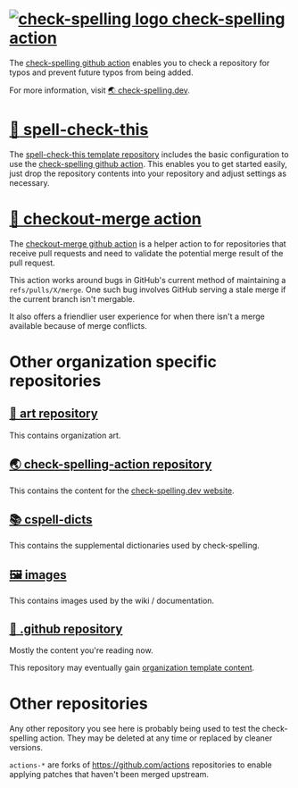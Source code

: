 # [![check-spelling logo](https://avatars.githubusercontent.com/u/61040283?s=30&u=236624f0c93fb22d373f37f1bf2e5c05166a972d&v=4) check-spelling action](https://github.com/check-spelling/check-spelling)

The [check-spelling github action](https://github.com/check-spelling/check-spelling) enables you to check a repository for typos and prevent future typos from being added.

For more information, visit [🌏 check-spelling.dev](https://www.check-spelling.dev/).

# [:book: spell-check-this](https://github.com/check-spelling/spell-check-this)

The [spell-check-this template repository](https://github.com/check-spelling/spell-check-this) includes the basic configuration to use the [check-spelling github action](https://github.com/check-spelling/check-spelling).
This enables you to get started easily, just drop the repository contents into your repository and adjust settings as necessary. 

# [🍴 checkout-merge action](https://github.com/check-spelling/checkout-merge)

The [checkout-merge github action](https://github.com/check-spelling/checkout-merge) is a helper action to for repositories that receive pull requests and need to validate the potential merge result of the pull request.

This action works around bugs in GitHub's current method of maintaining a `refs/pulls/X/merge`. One such bug involves GitHub serving a stale merge if the current branch isn't mergable.

It also offers a friendlier user experience for when there isn't a merge available because of merge conflicts.

# Other organization specific repositories

## [🌈 art repository](https://github.com/check-spelling/art)

This contains organization art.

## [🌏 check-spelling-action repository](https://github.com/check-spelling/check-spelling-action)

This contains the content for the [check-spelling.dev website](https://www.check-spelling.dev/).

## [📚 cspell-dicts](https://github.com/check-spelling/cspell-dicts)

This contains the supplemental dictionaries used by check-spelling.

## [🖼️ images](https://github.com/check-spelling/images)

This contains images used by the wiki / documentation.

## [🐙 .github repository](https://github.com/check-spelling/.github)

Mostly the content you're reading now.

This repository may eventually gain [organization template content](https://docs.github.com/en/communities/setting-up-your-project-for-healthy-contributions/creating-a-default-community-health-file).

# Other repositories

Any other repository you see here is probably being used to test the check-spelling action. They may be deleted at any time or replaced by cleaner versions.

`actions-*` are forks of https://github.com/actions repositories to enable applying patches that haven't been merged upstream.
